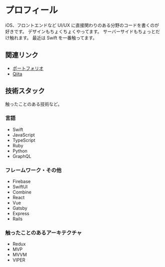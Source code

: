 # プロフィール

iOS、フロントエンドなど UI/UX に直接関わりのある分野のコードを書くのが好きです。
デザインもちょくちょくやってます。
サーバーサイドもちょっとだけ触れます。
最近は Swift を一番触ってます。

## 関連リンク

- [ポートフォリオ](https://www.tomoyatanaka.site)
- [Qiita](https://qiita.com/tanaka-tt)

## 技術スタック

触ったことのある技術など。

### 言語

- Swift
- JavaScript
- TypeScript
- Ruby
- Python
- GraphQL

### フレームワーク・その他

- Firebase
- SwiftUI
- Combine
- React
- Vue
- Gatsby
- Express
- Rails

### 触ったことのあるアーキテクチャ

- Redux
- MVP
- MVVM
- VIPER
